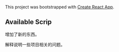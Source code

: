 This project was bootstrapped with [Create React App](https://github.com/facebook/create-react-app).

## Available Scrip
增加了新的东西。

解释说明一些项目相关的问题。
